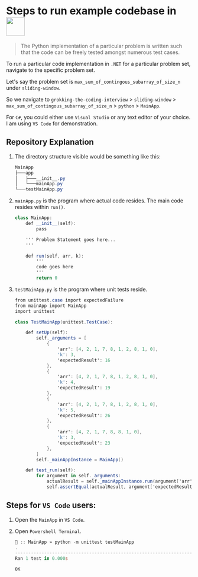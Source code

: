 # Steps to run example codebase in <img src="https://cdn.svgporn.com/logos/python.svg" height="50"/> 

> The Python implementation of a particular problem is written such that the code can be freely tested amongst numerous test cases.

To run a particular code implementation in `.NET` for a particular problem set, navigate to the specific problem set.  

Let's say the problem set is `max_sum_of_contingous_subarray_of_size_n` under `sliding-window`.

So we navigate to `grokking-the-coding-interview` > `sliding-window` > `max_sum_of_contingous_subarray_of_size_n` > `python` > `MainApp`.

For `C#`, you could either use `Visual Studio` or any text editor of your choice. I am using `VS Code` for demonstration.

## Repository Explanation

1. The directory structure visible would be something like this:

   ```powershell
   MainApp
   ├───app
   │   ├───__init__.py
   │   └───mainApp.py
   └───testMainApp.py
   ```

2. `mainApp.py` is the program where actual code resides. The main code resides within `run()`.

   ```c#
   class MainApp:
       def __init__(self):
           pass
   
       ''' Problem Statement goes here...
       '''
   
       def run(self, arr, k):
           ''' 
           code goes here
           '''
           return 0
   ```

3. `testMainApp.py` is the program where unit tests reside.

   ```c#
   from unittest.case import expectedFailure
   from mainApp import MainApp
   import unittest
   
   class TestMainApp(unittest.TestCase):
   
       def setUp(self):
           self._arguments = [
               {
                   'arr': [4, 2, 1, 7, 8, 1, 2, 8, 1, 0],
                   'k': 3,
                   'expectedResult': 16
               },
               {
                   'arr': [4, 2, 1, 7, 8, 1, 2, 8, 1, 0],
                   'k': 4,
                   'expectedResult': 19
               },
               {
                   'arr': [4, 2, 1, 7, 8, 1, 2, 8, 1, 0],
                   'k': 5,
                   'expectedResult': 26
               },
               {
                   'arr': [4, 2, 1, 7, 8, 8, 1, 0],
                   'k': 3,
                   'expectedResult': 23
               },
           ]
           self._mainAppInstance = MainApp()
   
       def test_run(self):
           for argument in self._arguments:
               actualResult = self._mainAppInstance.run(argument['arr'], argument['k'])
               self.assertEqual(actualResult, argument['expectedResult'])
   ```

## Steps for `VS Code` users:

1. Open the `MainApp` in `VS Code`.

2. Open `Powershell Terminal`.

   ```powershell
   🐳 :: MainApp » python -m unittest testMainApp
   .
   ----------------------------------------------------------------------
   Ran 1 test in 0.000s
   
   OK
   ```

